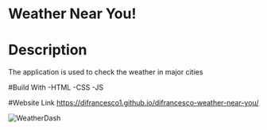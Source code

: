 # Weather Near You!

# Description
The application is used to check the weather in major cities

#Build With
-HTML
-CSS
-JS

#Website Link
https://difrancesco1.github.io/difrancesco-weather-near-you/


![WeatherDash](https://user-images.githubusercontent.com/90358453/158052946-31e0956d-b862-4573-85b3-7cf668169ae8.PNG)
